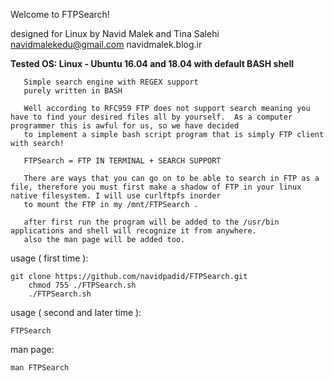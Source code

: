 


Welcome to FTPSearch!

designed for Linux by Navid Malek and Tina Salehi
navidmalekedu@gmail.com
navidmalek.blog.ir


**Tested OS: Linux - Ubuntu 16.04 and 18.04 with default BASH shell**

	
       Simple search engine with REGEX support
       purely written in BASH

       Well according to RFC959 FTP does not support search meaning you have to find your desired files all by yourself.  As a computer programmer this is awful for us, so we have decided
       to implement a simple bash script program that is simply FTP client with search!

       FTPSearch = FTP IN TERMINAL + SEARCH SUPPORT

       There are ways that you can go on to be able to search in FTP as a file, therefore you must first make a shadow of FTP in your linux native filesystem. I will use curlftpfs inorder
       to mount the FTP in my /mnt/FTPSearch .
	
       after first run the program will be added to the /usr/bin applications and shell will recognize it from anywhere.
       also the man page will be added too.
usage ( first time ):

	git clone https://github.com/navidpadid/FTPSearch.git
        chmod 755 ./FTPSearch.sh
        ./FTPSearch.sh
	
usage ( second and later time ):

	FTPSearch

man page:

	man FTPSearch
